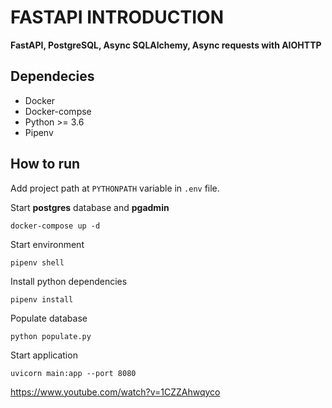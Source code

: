 # FASTAPI INTRODUCTION

**FastAPI, PostgreSQL, Async SQLAlchemy, Async requests with AIOHTTP**

## Dependecies

* Docker
* Docker-compse
* Python >= 3.6
* Pipenv

## How to run

Add project path at `PYTHONPATH` variable in `.env` file.

Start **postgres** database and **pgadmin**

```shell
docker-compose up -d
```

Start environment

```shell
pipenv shell
```

Install python dependencies

```shell
pipenv install
```

Populate database

```shell
python populate.py
```

Start application

```shell
uvicorn main:app --port 8080
```


https://www.youtube.com/watch?v=1CZZAhwqyco
